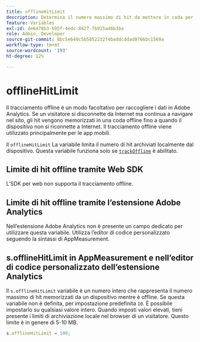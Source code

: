 ```yaml
---
title: offlineHitLimit
description: Determina il numero massimo di hit da mettere in coda per il tracciamento offline.
feature: Variables
exl-id: de6478b3-b95f-4edc-8427-7b915a46b3ba
role: Admin, Developer
source-git-commit: 8bc5e649c5b5852232f4baddcddad0766bc1569a
workflow-type: tm+mt
source-wordcount: '193'
ht-degree: 12%

---
```


# offlineHitLimit

Il tracciamento offline è un modo facoltativo per raccogliere i dati in Adobe Analytics. Se un visitatore si disconnette da Internet ma continua a navigare nel sito, gli hit vengono memorizzati in una coda offline fino a quando il dispositivo non si riconnette a Internet. Il tracciamento offline viene utilizzato principalmente per le app mobili.

Il `offlineHitLimit` La variabile limita il numero di hit archiviati localmente dal dispositivo. Questa variabile funziona solo se [`trackOffline`](trackoffline.md) è abilitato.

## Limite di hit offline tramite Web SDK

L’SDK per web non supporta il tracciamento offline.

## Limite di hit offline tramite l’estensione Adobe Analytics

Nell’estensione Adobe Analytics non è presente un campo dedicato per utilizzare questa variabile. Utilizza l’editor di codice personalizzato seguendo la sintassi di AppMeasurement.

## s.offlineHitLimit in AppMeasurement e nell’editor di codice personalizzato dell’estensione Analytics

Il `s.offlineHitLimit` variabile è un numero intero che rappresenta il numero massimo di hit memorizzati da un dispositivo mentre è offline. Se questa variabile non è definita, per impostazione predefinita `10`. È possibile impostarlo su qualsiasi valore intero. Quando imposti valori elevati, tieni presente i limiti di archiviazione locale nel browser di un visitatore. Questo limite è in genere di 5-10 MB.

```js
s.offlineHitLimit = 100;
```
